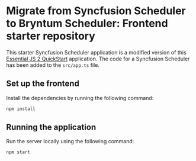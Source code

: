 # Migrate from Syncfusion Scheduler to Bryntum Scheduler: Frontend starter repository

This starter Syncfusion Scheduler application is a modified version of this [Essential JS 2 QuickStart](https://github.com/SyncfusionExamples/ej2-quickstart-webpack) application. The code for a Syncfusion Scheduler has been added to the `src/app.ts` file.
 
## Set up the frontend

Install the dependencies by running the following command:

```bash
npm install
```

## Running the application

Run the server locally using the following command:

```bash
npm start
```
